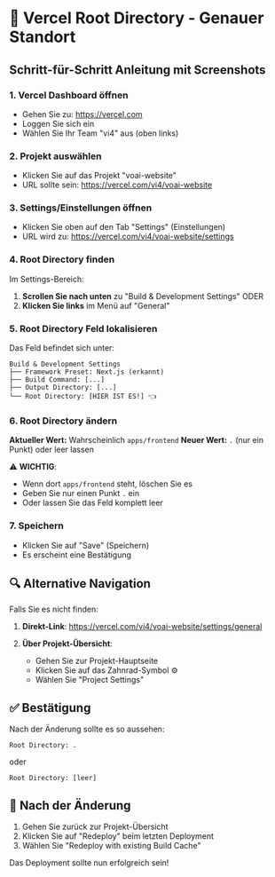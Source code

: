 # 📍 Vercel Root Directory - Genauer Standort

## Schritt-für-Schritt Anleitung mit Screenshots

### 1. Vercel Dashboard öffnen
- Gehen Sie zu: https://vercel.com
- Loggen Sie sich ein
- Wählen Sie Ihr Team "vi4" aus (oben links)

### 2. Projekt auswählen
- Klicken Sie auf das Projekt "voai-website"
- URL sollte sein: https://vercel.com/vi4/voai-website

### 3. Settings/Einstellungen öffnen
- Klicken Sie oben auf den Tab "Settings" (Einstellungen)
- URL wird zu: https://vercel.com/vi4/voai-website/settings

### 4. Root Directory finden
Im Settings-Bereich:

1. **Scrollen Sie nach unten** zu "Build & Development Settings"
   ODER
2. **Klicken Sie links** im Menü auf "General"

### 5. Root Directory Feld lokalisieren

Das Feld befindet sich unter:
```
Build & Development Settings
├── Framework Preset: Next.js (erkannt)
├── Build Command: [...]
├── Output Directory: [...]
└── Root Directory: [HIER IST ES!] 👈
```

### 6. Root Directory ändern

**Aktueller Wert:** Wahrscheinlich `apps/frontend`
**Neuer Wert:** `.` (nur ein Punkt) oder leer lassen

⚠️ **WICHTIG**: 
- Wenn dort `apps/frontend` steht, löschen Sie es
- Geben Sie nur einen Punkt `.` ein
- Oder lassen Sie das Feld komplett leer

### 7. Speichern
- Klicken Sie auf "Save" (Speichern)
- Es erscheint eine Bestätigung

## 🔍 Alternative Navigation

Falls Sie es nicht finden:

1. **Direkt-Link**: 
   https://vercel.com/vi4/voai-website/settings/general

2. **Über Projekt-Übersicht**:
   - Gehen Sie zur Projekt-Hauptseite
   - Klicken Sie auf das Zahnrad-Symbol ⚙️
   - Wählen Sie "Project Settings"

## ✅ Bestätigung

Nach der Änderung sollte es so aussehen:
```
Root Directory: .
```
oder
```
Root Directory: [leer]
```

## 🚀 Nach der Änderung

1. Gehen Sie zurück zur Projekt-Übersicht
2. Klicken Sie auf "Redeploy" beim letzten Deployment
3. Wählen Sie "Redeploy with existing Build Cache"

Das Deployment sollte nun erfolgreich sein!